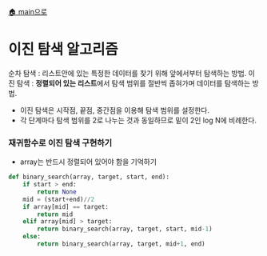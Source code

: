 [🏠 main으로](../../README.md)

# 이진 탐색 알고리즘

순차 탐색 : 리스트안에 있는 특정한 데이터를 찾기 위해 앞에서부터 탐색하는 방법.
이진 탐색 : **정렬되어 있는 리스트**에서 탐색 범위를 절반씩 좁혀가며 데이터를 탐색하는 방법.
- 이진 탐색은 시작점, 끝점, 중간점을 이용해 탐색 범위를 설정한다.
- 각 단계마다 탐색 범위를 2로 나누는 것과 동일하므로 밑이 2인 log N에 비례한다.

### 재귀함수로 이진 탐색 구현하기

* array는 반드시 정렬되어 있어야 함을 기억하기

```python
def binary_search(array, target, start, end):
    if start > end:
        return None
    mid = (start+end)//2
    if array[mid] == target:
        return mid
    elif array[mid] > target:
        return binary_search(array, target, start, mid-1)
    else:
        return binary_search(array, target, mid+1, end)
```

